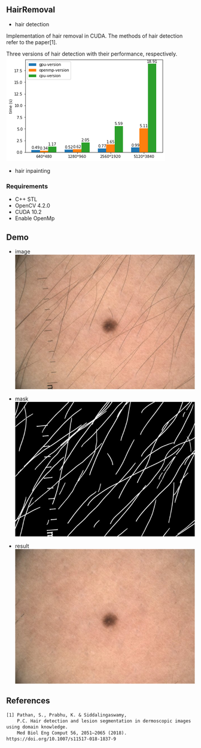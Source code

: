 ## HairRemoval
* hair detection

Implementation of hair removal in CUDA. The methods of hair detection refer to the paper[1].  

Three versions of hair detection with their performance, respectively.  
![](/sample/performance.png)

* hair inpainting

### Requirements
* C++ STL
* OpenCV 4.2.0
* CUDA 10.2
* Enable OpenMp

## Demo  
* image  
![](/sample/raw.jpg)

* mask  
![](/sample/mask.jpg)

* result    
![](/sample/processed.jpg)

## References

```
[1] Pathan, S., Prabhu, K. & Siddalingaswamy,
    P.C. Hair detection and lesion segmentation in dermoscopic images using domain knowledge.
    Med Biol Eng Comput 56, 2051–2065 (2018). https://doi.org/10.1007/s11517-018-1837-9
```
